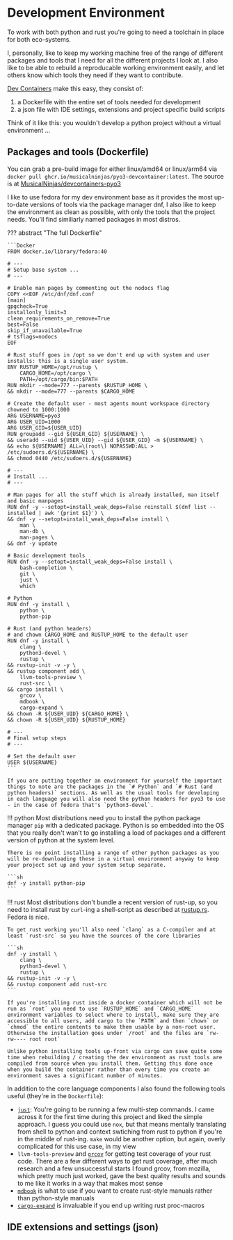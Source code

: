# Development Environment

To work with both python and rust you're going to need a toolchain in place for both eco-systems.

I, personally, like to keep my working machine free of the range of different packages and tools that I need for all the different projects I look at. I also like to be able to rebuild a reproducable working environment easily, and let others know which tools they need if they want to contribute.

[Dev Containers](https://containers.dev/) make this easy, they consist of:

1. a Dockerfile with the entire set of tools needed for development
1. a json file with IDE settings, extensions and project specific build scripts

Think of it like this: you wouldn't develop a python project without a virtual environment ...

## Packages and tools (Dockerfile)

You can grab a pre-build image for either linux/amd64 or linux/arm64 via `docker pull ghcr.io/musicalninjas/pyo3-devcontainer:latest`. The source is at [MusicalNinjas/devcontainers-pyo3](https://github.com/MusicalNinjas/devcontainers-pyo3)

I like to use fedora for my dev environment base as it provides the most up-to-date versions of tools via the package manager dnf, I also like to keep the environment as clean as possible, with only the tools that the project needs. You'll find similiarly named packages in most distros.

??? abstract "The full Dockerfile"

    ```Docker
    FROM docker.io/library/fedora:40

    # ---
    # Setup base system ...
    # ---

    # Enable man pages by commenting out the nodocs flag
    COPY <<EOF /etc/dnf/dnf.conf
    [main]
    gpgcheck=True
    installonly_limit=3
    clean_requirements_on_remove=True
    best=False
    skip_if_unavailable=True
    # tsflags=nodocs
    EOF

    # Rust stuff goes in /opt so we don't end up with system and user installs: this is a single user system.
    ENV RUSTUP_HOME=/opt/rustup \
        CARGO_HOME=/opt/cargo \
        PATH=/opt/cargo/bin:$PATH
    RUN mkdir --mode=777 --parents $RUSTUP_HOME \
    && mkdir --mode=777 --parents $CARGO_HOME

    # Create the default user - most agents mount workspace directory chowned to 1000:1000
    ARG USERNAME=pyo3
    ARG USER_UID=1000
    ARG USER_GID=${USER_UID}
    RUN groupadd --gid ${USER_GID} ${USERNAME} \
    && useradd --uid ${USER_UID} --gid ${USER_GID} -m ${USERNAME} \
    && echo ${USERNAME} ALL=\(root\) NOPASSWD:ALL > /etc/sudoers.d/${USERNAME} \
    && chmod 0440 /etc/sudoers.d/${USERNAME}

    # ---
    # Install ...
    # ---

    # Man pages for all the stuff which is already installed, man itself and basic manpages
    RUN dnf -y --setopt=install_weak_deps=False reinstall $(dnf list --installed | awk '{print $1}') \
    && dnf -y --setopt=install_weak_deps=False install \
        man \
        man-db \
        man-pages \
    && dnf -y update

    # Basic development tools
    RUN dnf -y --setopt=install_weak_deps=False install \
        bash-completion \
        git \
        just \
        which

    # Python
    RUN dnf -y install \
        python \
        python-pip

    # Rust (and python headers)
    # and chown CARGO_HOME and RUSTUP_HOME to the default user 
    RUN dnf -y install \
        clang \
        python3-devel \
        rustup \
    && rustup-init -v -y \
    && rustup component add \
        llvm-tools-preview \
        rust-src \
    && cargo install \ 
        grcov \
        mdbook \
        cargo-expand \
    && chown -R ${USER_UID} ${CARGO_HOME} \
    && chown -R ${USER_UID} ${RUSTUP_HOME}

    # ---
    # Final setup steps
    # ---

    # Set the default user
    USER ${USERNAME}
    ```

    If you are putting together an environment for yourself the important things to note are the packages in the `# Python` and `# Rust (and python headers)` sections. As well as the usual tools for developing in each language you will also need the python headers for pyo3 to use - in the case of fedora that's `python3-devel`.

!!! python
    Most distributions need you to install the python package manager `pip` with a dedicated package. Python is so embedded into the OS that you really don't wan't to go installing a load of packages and a different version of python at the system level.

    There is no point installing a range of other python packages as you will be re-downloading these in a virtual environment anyway to keep your project set up and your system setup separate.

    ```sh
    dnf -y install python-pip
    ```

!!! rust
    Most distributions don't bundle a recent version of rust-up, so you need to install rust by `curl`-ing a shell-script as described at [rustup.rs](https://rustup.rs). Fedora is nice.

    To get rust working you'll also need `clang` as a C-compiler and at least `rust-src` so you have the sources of the core libraries

    ```sh
    dnf -y install \
        clang \
        python3-devel \
        rustup \
    && rustup-init -v -y \
    && rustup component add rust-src
    ```

    If you're installing rust inside a docker container which will not be run as `root` you need to use `RUSTUP_HOME` and `CARGO_HOME` environment variables to select where to install, make sure they are accessible to all users, add cargo to the `PATH` and then `chown` or `chmod` the entire contents to make them usable by a non-root user. Otherwise the installation goes under `/root` and the files are `rw-rw---- root root`

    Unlike python installing tools up-front via cargo can save quite some time when rebuilding / creating the dev environment as rust tools are compiled from source when you install them. Getting this done once when you build the container rather than every time you create an environment saves a significant number of minutes.

In addition to the core language components I also found the following tools useful (they're in the `Dockerfile`):

- [`just`](https://github.com/casey/just): You're going to be running a few multi-step commands. I came across it for the first time during this project and liked the simple approach. I guess you could use `nox`, but that means mentally translating from shell to python and context swtiching from rust to python if you're in the middle of rust-ing. `make` would be another option, but again, overly complicated for this use case, in my view
- `llvm-tools-preview` and [`grcov`](https://github.com/mozilla/grcov) for getting test coverage of your rust code. There are a few different ways to get rust coverage, after much research and a few unsuccessful starts I found grcov, from mozilla, which pretty much just worked, gave the best quality results and sounds to me like it works in a way that makes most sense
- [`mdbook`](https://github.com/rust-lang/mdBook) is what to use if you want to create rust-style manuals rather than python-style manuals
- [`cargo-expand`](https://github.com/dtolnay/cargo-expand) is invaluable if you end up writing rust proc-macros

## IDE extensions and settings (json)
